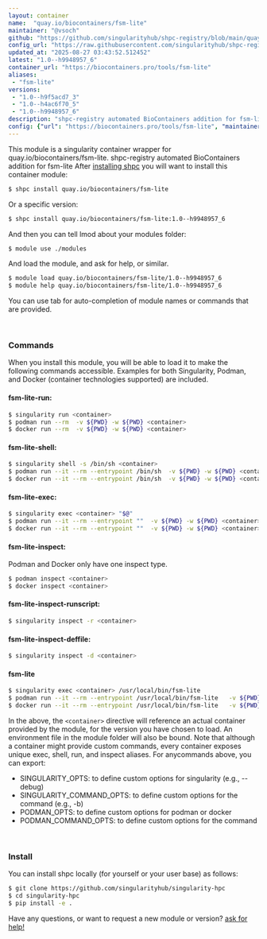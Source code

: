 ```yaml
---
layout: container
name:  "quay.io/biocontainers/fsm-lite"
maintainer: "@vsoch"
github: "https://github.com/singularityhub/shpc-registry/blob/main/quay.io/biocontainers/fsm-lite/container.yaml"
config_url: "https://raw.githubusercontent.com/singularityhub/shpc-registry/main/quay.io/biocontainers/fsm-lite/container.yaml"
updated_at: "2025-08-27 03:43:52.512452"
latest: "1.0--h9948957_6"
container_url: "https://biocontainers.pro/tools/fsm-lite"
aliases:
 - "fsm-lite"
versions:
 - "1.0--h9f5acd7_3"
 - "1.0--h4ac6f70_5"
 - "1.0--h9948957_6"
description: "shpc-registry automated BioContainers addition for fsm-lite"
config: {"url": "https://biocontainers.pro/tools/fsm-lite", "maintainer": "@vsoch", "description": "shpc-registry automated BioContainers addition for fsm-lite", "latest": {"1.0--h9948957_6": "sha256:4f1fe319f820be12e043329d15af805a18ab5175027f1ee6800794ac2fa52aa7"}, "tags": {"1.0--h9f5acd7_3": "sha256:8ed52c99ac8db024429e3ba47761f42f6df752713efc22a1eb45c609b04be72c", "1.0--h4ac6f70_5": "sha256:484e7826547b60115d8512874d487f184be9a777cacc0df06ac596e115b88734", "1.0--h9948957_6": "sha256:4f1fe319f820be12e043329d15af805a18ab5175027f1ee6800794ac2fa52aa7"}, "docker": "quay.io/biocontainers/fsm-lite", "aliases": {"fsm-lite": "/usr/local/bin/fsm-lite"}}
---
```


This module is a singularity container wrapper for quay.io/biocontainers/fsm-lite.
shpc-registry automated BioContainers addition for fsm-lite
After [installing shpc](#install) you will want to install this container module:


```bash
$ shpc install quay.io/biocontainers/fsm-lite
```

Or a specific version:

```bash
$ shpc install quay.io/biocontainers/fsm-lite:1.0--h9948957_6
```

And then you can tell lmod about your modules folder:

```bash
$ module use ./modules
```

And load the module, and ask for help, or similar.

```bash
$ module load quay.io/biocontainers/fsm-lite/1.0--h9948957_6
$ module help quay.io/biocontainers/fsm-lite/1.0--h9948957_6
```

You can use tab for auto-completion of module names or commands that are provided.

<br>

### Commands

When you install this module, you will be able to load it to make the following commands accessible.
Examples for both Singularity, Podman, and Docker (container technologies supported) are included.

#### fsm-lite-run:

```bash
$ singularity run <container>
$ podman run --rm  -v ${PWD} -w ${PWD} <container>
$ docker run --rm  -v ${PWD} -w ${PWD} <container>
```

#### fsm-lite-shell:

```bash
$ singularity shell -s /bin/sh <container>
$ podman run --it --rm --entrypoint /bin/sh  -v ${PWD} -w ${PWD} <container>
$ docker run --it --rm --entrypoint /bin/sh  -v ${PWD} -w ${PWD} <container>
```

#### fsm-lite-exec:

```bash
$ singularity exec <container> "$@"
$ podman run --it --rm --entrypoint ""  -v ${PWD} -w ${PWD} <container> "$@"
$ docker run --it --rm --entrypoint ""  -v ${PWD} -w ${PWD} <container> "$@"
```

#### fsm-lite-inspect:

Podman and Docker only have one inspect type.

```bash
$ podman inspect <container>
$ docker inspect <container>
```

#### fsm-lite-inspect-runscript:

```bash
$ singularity inspect -r <container>
```

#### fsm-lite-inspect-deffile:

```bash
$ singularity inspect -d <container>
```


#### fsm-lite

```bash
$ singularity exec <container> /usr/local/bin/fsm-lite
$ podman run --it --rm --entrypoint /usr/local/bin/fsm-lite   -v ${PWD} -w ${PWD} <container> -c " $@"
$ docker run --it --rm --entrypoint /usr/local/bin/fsm-lite   -v ${PWD} -w ${PWD} <container> -c " $@"
```



In the above, the `<container>` directive will reference an actual container provided
by the module, for the version you have chosen to load. An environment file in the
module folder will also be bound. Note that although a container
might provide custom commands, every container exposes unique exec, shell, run, and
inspect aliases. For anycommands above, you can export:

 - SINGULARITY_OPTS: to define custom options for singularity (e.g., --debug)
 - SINGULARITY_COMMAND_OPTS: to define custom options for the command (e.g., -b)
 - PODMAN_OPTS: to define custom options for podman or docker
 - PODMAN_COMMAND_OPTS: to define custom options for the command

<br>

### Install

You can install shpc locally (for yourself or your user base) as follows:

```bash
$ git clone https://github.com/singularityhub/singularity-hpc
$ cd singularity-hpc
$ pip install -e .
```

Have any questions, or want to request a new module or version? [ask for help!](https://github.com/singularityhub/singularity-hpc/issues)